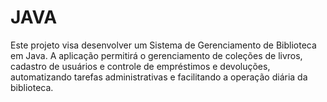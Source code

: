# JAVA
Este projeto visa desenvolver um Sistema de Gerenciamento de Biblioteca em Java. A aplicação permitirá o gerenciamento de coleções de livros, cadastro de usuários e controle de empréstimos e devoluções, automatizando tarefas administrativas e facilitando a operação diária da biblioteca.
